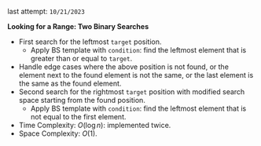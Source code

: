 last attempt: `10/21/2023`

**Looking for a Range: Two Binary Searches**
- First search for the leftmost `target` position. 
  - Apply BS template with `condition`: find the leftmost element that is greater than or equal to `target`. 
- Handle edge cases where the above position is not found, or the element next to the found element is not the same, or the last element is the same as the found element. 
- Second search for the rightmost `target` position with modified search space starting from the found position. 
  - Apply BS template with `condition`: find the leftmost element that is not equal to the first element. 
- Time Complexity: $O(\log n)$: implemented twice. 
- Space Complexity: $O(1)$. 